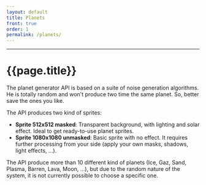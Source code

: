 ```yaml
---
layout: default
title: Planets
front: true
order: 1
permalink: /planets/
---
```



-------------------
# {{page.title}}

The planet generator API is based on a suite of noise generation algorithms. He is totally random and won't produce two time the same planet. So, better save the ones you like.

The API produces two kind of sprites:
- **Sprite 512x512 masked**: Transparent background, with lighting and solar effect. Ideal to get ready-to-use planet sprites.
- **Sprite 1080x1080 unmasked**: Basic sprite with no effect. It requires further processing from your side (apply your own masks, shadows, light effects, ...).

The API produce more than 10 different kind of planets (Ice, Gaz, Sand, Plasma, Barren, Lava, Moon, ...), but due to the random nature of the system, it is not currently possible to choose a specific one.